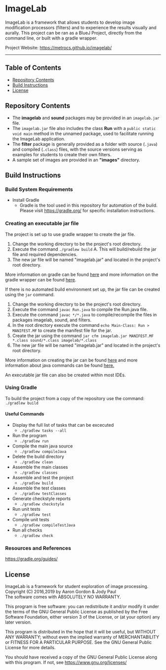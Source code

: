 # ImageLab

ImageLab is a framework that allows students to develop
image modification processors (filters) and to experience
the results visually and aurally. This project can be ran as a BlueJ Project, directly from the command line, or built with a gradle wrapper. 

Project Website: https://metrocs.github.io/imagelab/
_____

## Table of Contents
+ [Repository Contents](#repository-contents)
+ [Build Instructions](#build-instructions)
+ [License](#license)

## Repository Contents 
- The __imagelab__ and __sound__ packages may be provided in an `imagelab.jar` file.
- The `imagelab.jar` file also includes the class __Run__ with a `public static void main` method in the unnamed package, used to facilitate running the ImageLab application.
- The __filter__ package is generally provided as a folder with source (`.java`) and compiled (`.class`) files, with the source versions serving as examples for students to create their own filters.
- A sample set of images are provided in an __"images"__ directory.

## Build Instructions 

### Build System Requirements
- Install Gradle
  * Gradle is the tool used in this repository for automation of the build. Please visit https://gradle.org/ for specific installation instructions.
 
### Creating an executable jar file
The project is set up to use gradle wrapper to create the jar file.
1. Change the working directory to be the project's root directory.
2. Execute the command `./gradlew build`
   A. This will build/rebuild the jar file and required dependencies.
3. The new jar file will be named "imagelab.jar" and located in the project's root directory.

More information on gradle can be found [here](https://docs.gradle.org/current/userguide/userguide.html) and more information on the gradle wrapper can be found [here](https://docs.gradle.org/current/userguide/gradle_wrapper.html).

If there is no automated build environment set up, the jar file can be created using the `jar` command.
1. Change the working directory to be the project's root directory.
2. Execute the command `javac Run.java` to compile the Run.java file.
3. Execute the command `javac */*.java` to compile/recompile the files in packages imagelab, sound, and filters.
4. In the root directory execute the command `echo Main-Class: Run > MANIFEST.MF` to create the manifest file for the jar.
5. Create the jar using the command `jar cfm imagelab.jar MANIFEST.MF *.class sound/*.class imagelab/*.class`
6. The new jar file will be named "imagelab.jar" and located in the project's root directory.

More information on creating the jar can be found [here](https://docs.oracle.com/javase/tutorial/deployment/jar/build.html) and more information about java commands can be found [here.](https://docs.oracle.com/en/java/javase/15/docs/specs/man/index.html)

An executable jar file can also be created within most IDEs.

### Using Gradle
To build the project from a copy of the repository use the command:  
   `./gradlew build`

#### Useful Commands
  * Display the full list of tasks that can be excecuted  
    * `./gradlew tasks --all`  
  * Run the program  
    * `./gradlew run`  
  * Compile the main java source  
    * `./gradlew compileJava`  
  * Delete the build directory  
    * `./gradlew clean` 
  * Assemble the main classes  
    * `./gradlew classes`    
  * Assemble and test the project
    * `./gradlew build`   
  * Assemble the test classes  
    * `./gradlew testClasses`  
  * Generate checkstyle reports 
    * `./gradlew checkstyle`  
  * Run unit tests
    * `./gradlew test`  
  * Compile unit tests  
    * `./gradlew compileTestJava`   
  * Run all checks 
    * `./gradlew check`   


### Resources and References

https://gradle.org/guides/


## License

ImageLab is a framework for student exploration of image processing.  
Copyright (C) 2016,2019 by Aaron Gordon & Jody Paul  
The software comes with ABSOLUTELY NO WARRANTY.
 
This program is free software: you can redistribute it and/or modify
it under the terms of the GNU General Public License as published by
the Free Software Foundation, either version 3 of the License, or
(at your option) any later version.

This program is distributed in the hope that it will be useful,
but WITHOUT ANY WARRANTY; without even the implied warranty of
MERCHANTABILITY or FITNESS FOR A PARTICULAR PURPOSE.  See the
GNU General Public License for more details.

You should have received a copy of the GNU General Public License
along with this program.  If not, see https://www.gnu.org/licenses/
